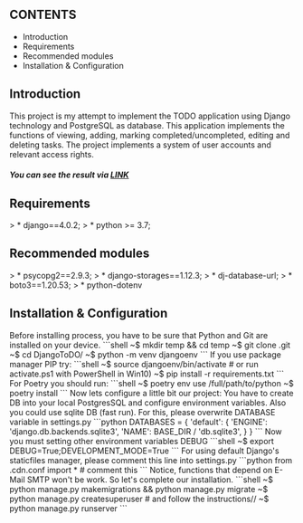 CONTENTS
---------------------

 * Introduction
 * Requirements
 * Recommended modules
 * Installation & Configuration

<h2>Introduction</h2>
This project is my attempt to implement the TODO application using Django technology and PostgreSQL as database. This application implements the functions of viewing, adding, marking completed/uncompleted, editing and deleting tasks. The project implements a system of user accounts and relevant access rights.
<h5>You can see the result via <a href="https://django-to-do-zhlty.ondigitalocean.app">LINK</a></h5>

<h2>Requirements</h2>
> * django==4.0.2;
> * python >= 3.7;

<h2>Recommended modules</h2>
> * psycopg2==2.9.3;
> * django-storages==1.12.3;
> * dj-database-url;
> * boto3==1.20.53;
> * python-dotenv

<h2>Installation & Configuration</h2>
Before installing process, you have to be sure that Python and Git are installed on your device.
```shell
~$ mkdir temp && cd temp
~$ git clone <repo-name>.git
~$ cd DjangoToDO/
~$ python -m venv djangoenv
```
If you use package manager PIP try:
```shell
~$ source djangoenv/bin/activate # or run activate.ps1 with PowerShell in Win10)
~$ pip install -r requirements.txt
```
For Poetry you should run:
```shell
~$ poetry env use /full/path/to/python
~$ poetry install
```
Now lets configure a little bit our project:
You have to create DB into your local PostgresSQL and configure environment variables. Also you could use sqlite DB (fast run). For this, please overwrite DATABASE variable in settings.py
```python
DATABASES = {
    'default': {
        'ENGINE': 'django.db.backends.sqlite3',
        'NAME': BASE_DIR / 'db.sqlite3',
    }
}
```
Now you must setting other environment variables DEBUG
```shell
~$ export DEBUG=True;DEVELOPMENT_MODE=True
```
For using default Django's staticfiles manager, please comment this line into settings.py
```python
from .cdn.conf import * # comment this
```
Notice, functions that depend on E-Mail SMTP won't be work.
So let's complete our installation.
```shell
~$ python manage.py makemigrations && python manage.py migrate
~$ python manage.py createsuperuser # and follow the instructions//
~$ python manage.py runserver
```
